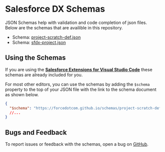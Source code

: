 # Salesforce DX Schemas

JSON Schemas help with validation and code completion of json files. Below are the schemas that are availible in this repository.

- Schema: [project-scratch-def.json](https://forcedotcom.github.io/schemas/project-scratch-def.json/project-scratch-def.schema.json)
- Schema: [sfdx-project.json](https://forcedotcom.github.io/schemas/sfdx-project.json/sfdx-project.schema.json)

## Using the Schemas

If you are using the **[Salesforce Extensions for Visual Studio Code](https://marketplace.visualstudio.com/items?itemName=salesforce.salesforcedx-vscode)** these schemas are already included for you.

For most other editors, you can use the schemas by adding the `$schema` property to the top of your JSON file with the link to the schema document as shown below.

```json
{
  "$schema": "https://forcedotcom.github.io/schemas/project-scratch-def.json/project-scratch-def.schema.json"
  //...
}
```

## Bugs and Feedback

To report issues or feedback with the schemas, open a bug on [GitHub](https://github.com/forcedotcom/schemas/issues).
